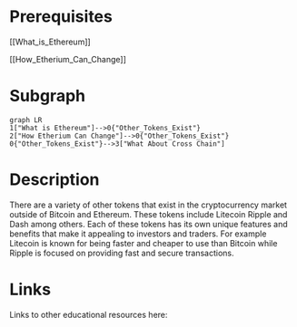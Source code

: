 # Prerequisites
[[What_is_Ethereum]]


[[How_Etherium_Can_Change]]

# Subgraph

```mermaid
graph LR
1["What is Ethereum"]-->0{"Other_Tokens_Exist"}
2["How Etherium Can Change"]-->0{"Other_Tokens_Exist"}
0{"Other_Tokens_Exist"}-->3["What About Cross Chain"]
```



# Description
  
There are a variety of other tokens that exist in the cryptocurrency market outside of Bitcoin and Ethereum. These tokens include Litecoin Ripple and Dash among others. Each of these tokens has its own unique features and benefits that make it appealing to investors and traders. For example Litecoin is known for being faster and cheaper to use than Bitcoin while Ripple is focused on providing fast and secure transactions.

# Links
Links to other educational resources here: